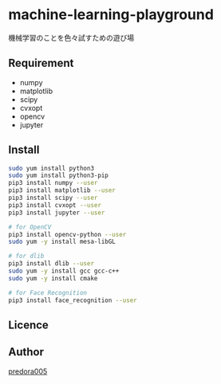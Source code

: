 # machine-learning-playground
機械学習のことを色々試すための遊び場

## Requirement
- numpy
- matplotlib
- scipy
- cvxopt
- opencv
- jupyter

## Install
```bash
sudo yum install python3
sudo yum install python3-pip
pip3 install numpy --user
pip3 install matplotlib --user
pip3 install scipy --user
pip3 install cvxopt --user
pip3 install jupyter --user

# for OpenCV
pip3 install opencv-python --user
sudo yum -y install mesa-libGL

# for dlib
pip3 install dlib --user
sudo yum -y install gcc gcc-c++
sudo yum -y install cmake

# for Face Recognition
pip3 install face_recognition --user
```

## Licence


## Author

[predora005](https://github.com/predora005)
